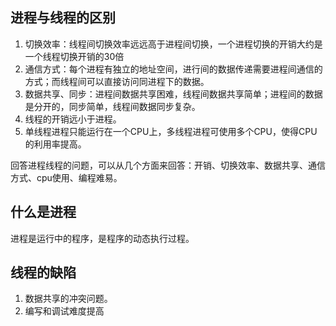 ## 进程与线程的区别

1. 切换效率：线程间切换效率远远高于进程间切换，一个进程切换的开销大约是一个线程切换开销的30倍
2. 通信方式：每个进程有独立的地址空间，进行间的数据传递需要进程间通信的方式；而线程间可以直接访问同进程下的数据。
3. 数据共享、同步：进程间数据共享困难，线程间数据共享简单；进程间的数据是分开的，同步简单，线程间数据同步复杂。
4. 线程的开销远小于进程。
5. 单线程进程只能运行在一个CPU上，多线程进程可使用多个CPU，使得CPU的利用率提高。



回答进程线程的问题，可以从几个方面来回答：开销、切换效率、数据共享、通信方式、cpu使用、编程难易。



## 什么是进程

进程是运行中的程序，是程序的动态执行过程。



## 线程的缺陷

1. 数据共享的冲突问题。
2. 编写和调试难度提高